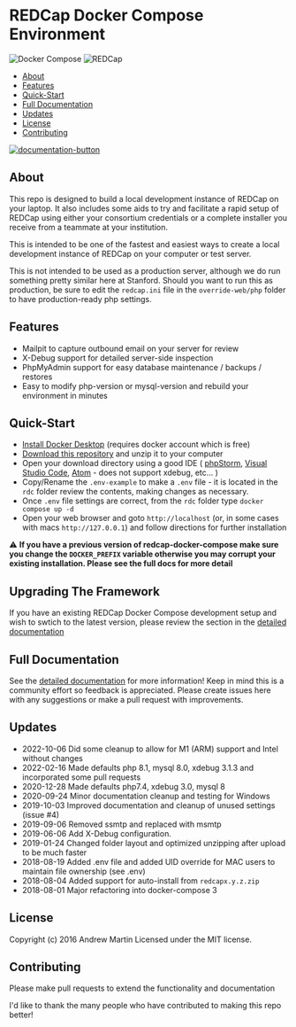 # REDCap Docker Compose Environment

![Docker Compose][docker-compose-logo]
![REDCap][redcap-logo]

<!-- START doctoc generated TOC please keep comment here to allow auto update -->
<!-- DON'T EDIT THIS SECTION, INSTEAD RE-RUN doctoc TO UPDATE -->

- [About](#about)
- [Features](#features)
- [Quick-Start](#quick-start)
- [Full Documentation](#full-documentation)
- [Updates](#updates)
- [License](#license)
- [Contributing](#contributing)

<!-- END doctoc generated TOC please keep comment here to allow auto update -->

[![documentation-button](rdc/documentation/button_documentation.png)](rdc/documentation/README.md)


## About
This repo is designed to build a local development instance of REDCap on your laptop.  It also includes some aids
to try and facilitate a rapid setup of REDCap using either your consortium credentials or a complete installer you
receive from a teammate at your institution.

This is intended to be one of the fastest and easiest ways to create a local development instance of REDCap on your
computer or test server.

This is not intended to be used as a production server, although we do run something pretty similar here at Stanford.
Should you want to run this as production, be sure to edit the `redcap.ini` file in the `override-web/php` folder
to have production-ready php settings.

## Features
 * Mailpit to capture outbound email on your server for review
 * X-Debug support for detailed server-side inspection
 * PhpMyAdmin support for easy database maintenance / backups / restores
 * Easy to modify php-version or mysql-version and rebuild your environment in minutes

## Quick-Start
 * [Install Docker Desktop](https://docs.docker.com/get-docker) (requires docker account which is free)
 * [Download this repository](https://github.com/123andy/redcap-docker-compose/archive/master.zip) and unzip it to your computer
 * Open your download directory using a good IDE (
 [phpStorm](https://www.jetbrains.com/phpstorm/),
 [Visual Studio Code](https://code.visualstudio.com/),
 [Atom](https://atom.io/) - does not support xdebug, etc... )
 * Copy/Rename the `.env-example` to make a `.env` file - it is located in the `rdc` folder review the contents, making changes as necessary.
 * Once `.env` file settings are correct, from the `rdc` folder type `docker compose up -d`
 * Open your web browser and goto `http://localhost` (or, in some cases with macs `http://127.0.0.1`) and follow
  directions for further installation

:warning: **If you have a previous version of redcap-docker-compose make sure you change the `DOCKER_PREFIX` variable otherwise you may corrupt your existing installation.  Please see the full docs for more detail**

## Upgrading The Framework
If you have an existing REDCap Docker Compose development setup and wish to swtich to the latest version, please review
the section in the [detailed documentation](rdc/documentation/README.md#how-do-i-upgrade-to-the-latest-version-of-redcap-docker-compose)

## Full Documentation
See the [detailed documentation](rdc/documentation/README.md) for more information!  Keep in mind this is a community
effort so feedback is appreciated.  Please create issues here with any suggestions or make a pull request with improvements.

## Updates
* 2022-10-06  Did some cleanup to allow for M1 (ARM) support and Intel without changes
* 2022-02-16  Made defaults php 8.1, mysql 8.0, xdebug 3.1.3 and incorporated some pull requests
* 2020-12-28  Made defaults php7.4, xdebug 3.0, mysql 8
* 2020-09-24  Minor documentation cleanup and testing for Windows
* 2019-10-03  Improved documentation and cleanup of unused settings (issue #4)
* 2019-09-06  Removed ssmtp and replaced with msmtp
* 2019-06-06  Add X-Debug configuration.
* 2019-01-24  Changed folder layout and optimized unzipping after upload to be much faster
* 2018-08-19  Added .env file and added UID override for MAC users to maintain file ownership (see .env)
* 2018-08-04  Added support for auto-install from `redcapx.y.z.zip`
* 2018-08-01  Major refactoring into docker-compose 3

## License
Copyright (c) 2016 Andrew Martin
Licensed under the MIT license.

## Contributing
Please make pull requests to extend the functionality and documentation

I'd like to thank the many people who have contributed to making this repo better!

[redcap-logo]: rdc/documentation/redcap-logo-large.png "REDCap"
[docker-compose-logo]: rdc/documentation/docker-compose.png "Docker Compose"
